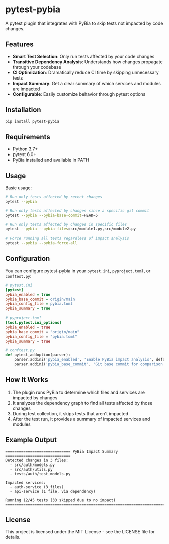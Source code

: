 # pytest-pybia

A pytest plugin that integrates with PyBia to skip tests not impacted by code changes.

## Features

- **Smart Test Selection**: Only run tests affected by your code changes
- **Transitive Dependency Analysis**: Understands how changes propagate through your codebase
- **CI Optimization**: Dramatically reduce CI time by skipping unnecessary tests
- **Impact Summary**: Get a clear summary of which services and modules are impacted
- **Configurable**: Easily customize behavior through pytest options

## Installation

```bash
pip install pytest-pybia
```

## Requirements

- Python 3.7+
- pytest 6.0+
- PyBia installed and available in PATH

## Usage

Basic usage:

```bash
# Run only tests affected by recent changes
pytest --pybia

# Run only tests affected by changes since a specific git commit
pytest --pybia --pybia-base-commit=HEAD~5

# Run only tests affected by changes in specific files
pytest --pybia --pybia-files=src/module1.py,src/module2.py

# Force running all tests regardless of impact analysis
pytest --pybia --pybia-force-all
```

## Configuration

You can configure pytest-pybia in your `pytest.ini`, `pyproject.toml`, or `conftest.py`:

```ini
# pytest.ini
[pytest]
pybia_enabled = true
pybia_base_commit = origin/main
pybia_config_file = pybia.toml
pybia_summary = true
```

```toml
# pyproject.toml
[tool.pytest.ini_options]
pybia_enabled = true
pybia_base_commit = "origin/main"
pybia_config_file = "pybia.toml"
pybia_summary = true
```

```python
# conftest.py
def pytest_addoption(parser):
    parser.addini('pybia_enabled', 'Enable PyBia impact analysis', default='true')
    parser.addini('pybia_base_commit', 'Git base commit for comparison', default='HEAD~1')
```

## How It Works

1. The plugin runs PyBia to determine which files and services are impacted by changes
2. It analyzes the dependency graph to find all tests affected by those changes
3. During test collection, it skips tests that aren't impacted
4. After the test run, it provides a summary of impacted services and modules

## Example Output

```
============================= PyBia Impact Summary =============================
Detected changes in 3 files:
  - src/auth/models.py
  - src/auth/utils.py
  - tests/auth/test_models.py

Impacted services:
  - auth-service (3 files)
  - api-service (1 file, via dependency)

Running 12/45 tests (33 skipped due to no impact)
===============================================================================
```

## License

This project is licensed under the MIT License - see the LICENSE file for details. 